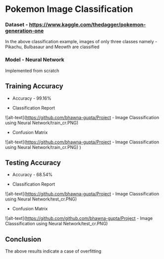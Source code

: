 # Pokemon Image Classification

### Dataset - https://www.kaggle.com/thedagger/pokemon-generation-one
In the above classification example, images of only three classes namely - Pikachu, Bulbasaur and Meowth are classified

### Model - Neural Network
Implemented from scratch

## Training Accuracy

* Accuracy - 99.16%

* Classification Report

![alt-text](https://github.com/bhawna-gupta/Project - Image Classsification using Neural Network/train_cr.PNG)

* Confusion Matrix

![alt-text](https://github.com/bhawna-gupta/Project - Image Classsification using Neural Network/train_cr.PNG)
)


## Testing Accuracy

* Accuracy - 68.54%

* Classification Report

![alt-text](https://github.com/bhawna-gupta/Project - Image Classsification using Neural Network/test_cr.PNG)

* Confusion Matrix

![alt-text](https://github.com/github.com/bhawna-gupta/Project - Image Classsification using Neural Network/test_cr.PNG)
## Conclusion
The above results indicate a case of overfitting
